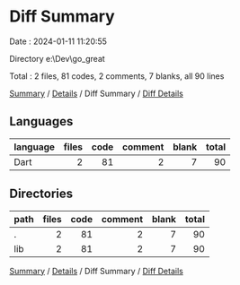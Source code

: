 # Diff Summary

Date : 2024-01-11 11:20:55

Directory e:\\Dev\\go_great

Total : 2 files,  81 codes, 2 comments, 7 blanks, all 90 lines

[Summary](results.md) / [Details](details.md) / Diff Summary / [Diff Details](diff-details.md)

## Languages
| language | files | code | comment | blank | total |
| :--- | ---: | ---: | ---: | ---: | ---: |
| Dart | 2 | 81 | 2 | 7 | 90 |

## Directories
| path | files | code | comment | blank | total |
| :--- | ---: | ---: | ---: | ---: | ---: |
| . | 2 | 81 | 2 | 7 | 90 |
| lib | 2 | 81 | 2 | 7 | 90 |

[Summary](results.md) / [Details](details.md) / Diff Summary / [Diff Details](diff-details.md)